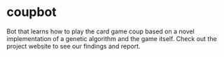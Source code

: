 # coupbot
Bot that learns how to play the card game coup based on a novel implementation of a genetic algorithm and the game itself. Check out the project website to see our findings and report.
